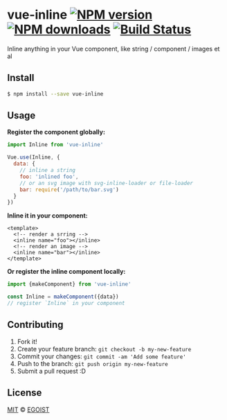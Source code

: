 # vue-inline [![NPM version](https://img.shields.io/npm/v/vue-svg-icon.svg?style=flat-square)](https://npmjs.com/package/vue-svg-icon) [![NPM downloads](https://img.shields.io/npm/dm/vue-svg-icon.svg?style=flat-square)](https://npmjs.com/package/vue-svg-icon) [![Build Status](https://img.shields.io/circleci/project/egoist/vue-svg-icon/master.svg?style=flat-square)](https://circleci.com/gh/egoist/vue-svg-icon)

Inline anything in your Vue component, like string / component / images et al

## Install

```bash
$ npm install --save vue-inline
```

## Usage

**Register the component globally:**

```js
import Inline from 'vue-inline'

Vue.use(Inline, {
  data: {
    // inline a string
    foo: 'inlined foo',
    // or an svg image with svg-inline-loader or file-loader
    bar: require('/path/to/bar.svg')
  }
})
```

**Inline it in your component:**

```vue
<template>
  <!-- render a srring -->
  <inline name="foo"></inline>
  <!-- render an image -->
  <inline name="bar"></inline>
</template>
```

**Or register the inline component locally:**

```js
import {makeComponent} from 'vue-inline'

const Inline = makeComponent({data})
// register `Inline` in your component
```

## Contributing

1. Fork it!
2. Create your feature branch: `git checkout -b my-new-feature`
3. Commit your changes: `git commit -am 'Add some feature'`
4. Push to the branch: `git push origin my-new-feature`
5. Submit a pull request :D

## License

[MIT](https://egoist.mit-license.org/) © [EGOIST](https://github.com/egoist)
